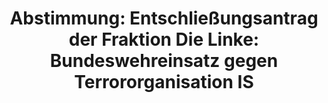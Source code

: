 ---
abstimmung:
  abstimmung: 2
  bundestagssitzung: 144
  legislaturperiode: 18
categories:
- Bundeswehr
- Ausland
data:
- title: Abstimmungsergebnis 20151204_2-data.pdf
  url: /res/abstimmungsliste/20151204_2-data.pdf
- title: Abstimmungsergebnis 20151204_2_xls-data.csv
  url: /res/abstimmungsliste/analyses/20151204_2_xls-data.csv
documents:
- local: /res/abstimmungsdaten/018-144-02/1806866.pdf
  title: Drucksache 18/06866.pdf
  url: http://dip21.bundestag.de/dip21/btd/18/068/1806866.pdf
- local: /res/abstimmungsdaten/018-144-02/1806912.pdf
  title: Drucksache 18/06912.pdf
  url: http://dip21.bundestag.de/dip21/btd/18/069/1806912.pdf
- local: /res/abstimmungsdaten/018-144-02/1806918.pdf
  title: Drucksache 18/06918.pdf
  url: http://dip21.bundestag.de/dip21/btd/18/069/1806918.pdf
ergebnis:
  cdu/csu:
    enthaltung: 0
    gesamt: 310
    ja: 0
    nein: 292
    nichtabgegeben: 18
    ungueltig: 0
  die.linke:
    enthaltung: 0
    gesamt: 64
    ja: 62
    nein: 0
    nichtabgegeben: 2
    ungueltig: 0
  file: 20151204_2_xls-data.csv
  gruenen:
    enthaltung: 52
    gesamt: 63
    ja: 0
    nein: 7
    nichtabgegeben: 4
    ungueltig: 0
  spd:
    enthaltung: 3
    gesamt: 193
    ja: 0
    nein: 178
    nichtabgegeben: 12
    ungueltig: 0
layout: abstimmung
links:
- title: https://www.bundestag.de/parlament/plenum/abstimmung/abstimmung?id=379
  url: https://www.bundestag.de/parlament/plenum/abstimmung/abstimmung?id=379
- title: http://www.abgeordnetenwatch.de/einsatz_deutscher_streitkraefte_gegen_den_is_in_syrien-1105-777.html
  url: http://www.abgeordnetenwatch.de/einsatz_deutscher_streitkraefte_gegen_den_is_in_syrien-1105-777.html
preview: "Deutscher Bundestag\n\n144. Sitzung des Deutschen Bundestages\nam Freitag,\
  \ 4.Dezember 2015\n\nEndg\xFCltiges Ergebnis der Namentlichen Abstimmung Nr. 2\n\
  \nEntschlie\xDFungsantrag der Abgeordneten Jan van Aken, Wolfgang Gehrcke, Christine\n\
  Buchholz, weiterer Abgeordneter und der Fraktion DIE LINKE.\nzu der Beratung des\
  \ Antrags der Bundesregierung\nEinsatz bewaffneter deutscher Streitkr\xE4fte zur\
  \ Verh\xFCtung und Unterbindung terroristischer\nHandlungen durch die Terrororganisation\
  \ IS auf Grundlage von Artikel 51 der Satzung der\nVereinten Nationen in Verbindung\
  \ mit Artikel 42 Absatz 7 des Vertrages \xFCber die\nEurop\xE4ische Union sowie\
  \ den Resolutionen 2170 (2014), 2199 (2015), 2249 (2015) des\nSicherheitsrates der\
  \ Vereinten Nationen\n- Drucksachen 18/6866, 18/6912 und 18/6918 -\n\nAbgegebene\
  \ Stimmen insgesamt:\nNicht abgegebene Stimmen:\nJa-Stimmen:\nNein-Stimmen:\nEnthaltungen:\n\
  Ung\xFCltige:\n\nBerlin, den 04.12.2015\n\n594\n36\n62\n477\n55\n0\n\nBeginn: 11:05\n\
  Ende: 11:07\n"
tags:
- IS
- UN
- Syrien
title: "Abstimmung: Entschlie\xDFungsantrag der Fraktion Die Linke: Bundeswehreinsatz\
  \ gegen Terrororganisation IS"
---